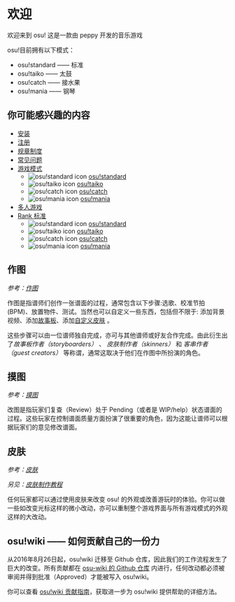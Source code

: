 # 欢迎

欢迎来到 osu! 这是一款由 peppy 开发的音乐游戏

osu!目前拥有以下模式：

- osu!standard —— 标准
- osu!taiko —— 太鼓
- osu!catch —— 接水果
- osu!mania —— 钢琴

## 你可能感兴趣的内容

- [安装](/wiki/Installation)
- [注册](/wiki/Registration)
- [规章制度](/wiki/Rules)
- [常见问题](/wiki/FAQ)
- [游戏模式](/wiki/Game_mode)
  - ![osu!standard icon](/wiki/shared/mode/osu.png) [osu!standard](/wiki/osu!standard)
  - ![osu!taiko icon](/wiki/shared/mode/taiko.png) [osu!taiko](/wiki/osu!taiko)
  - ![osu!catch icon](/wiki/shared/mode/catch.png) [osu!catch](/wiki/osu!catch)
  - ![osu!mania icon](/wiki/shared/mode/mania.png) [osu!mania](/wiki/osu!mania)
- [多人游戏](/wiki/Multi)
- [Rank 标准](/wiki/Ranking_Criteria)
  - ![osu!standard icon](/wiki/shared/mode/osu.png) [osu!standard](/wiki/Ranking_Criteria/osu!standard)
  - ![osu!taiko icon](/wiki/shared/mode/taiko.png) [osu!taiko](/wiki/Ranking_Criteria/osu!taiko)
  - ![osu!catch icon](/wiki/shared/mode/catch.png) [osu!catch](/wiki/Ranking_Criteria/osu!catch)
  - ![osu!mania icon](/wiki/shared/mode/mania.png) [osu!mania](/wiki/Ranking_Criteria/osu!mania)

## 作图

*参考：[作图](/wiki/Beatmapping)*

作图是指谱师们创作一张谱面的过程，通常包含以下步骤:选歌、校准节拍(BPM)、放置物件、测试。当然也可以自定义一些东西，包括但不限于: 添加背景视频、添加[故事板](/wiki/Storyboarding)、添加[自定义皮肤](/wiki/Skinning) 。

这些步骤可以由一位谱师独自完成，亦可与其他谱师或好友合作完成。由此衍生出了*故事板作者（storyboarders）* 、 *皮肤制作者（skinners）* 和 *客串作者（guest creators）* 等称谓，通常这取决于他们在作图中所扮演的角色。

## 摸图

*参考：[摸图](/wiki/Modding)*

改图是指玩家们复查（Review）处于 Pending（或者是 WIP/help）状态谱面的过程。这些玩家在控制谱面质量方面扮演了很重要的角色，因为这能让谱师可以根据玩家们的意见修改谱面。

## 皮肤

*参考：[皮肤](/wiki/Skinning)*

*另见：[皮肤制作教程](/wiki/Skinning_Tutorial)*

任何玩家都可以通过使用皮肤来改变 osu! 的外观或改善游玩时的体验。你可以做一些如改变光标这样的微小改动，亦可以重制整个游戏界面与所有游戏模式的外观这样的大改动。

## osu!wiki —— 如何贡献自己的一份力

从2016年8月26日起，osu!wiki 迁移至 Github 仓库，因此我们的工作流程发生了巨大的改变。所有贡献都在 [osu-wiki 的 Github 仓库](https://github.com/ppy/osu-wiki) 内进行，任何改动都必须被审阅并得到批准（Approved）才能被写入 osu!wiki。

你可以查看 [osu!wiki 贡献指南](/wiki/osu!_wiki_Contribution_Guide)，获取进一步为 osu!wiki 提供帮助的详细方法。
